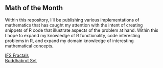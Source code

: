 ## Math of the Month
Within this repository, I'll be publishing various implementations of mathematics that has caught my attention with the intent of creating snippets of R code that illustrate aspects of the problem at hand. Within this I hope to expand my knowledge of R functionality, code interesting problems in R, and expand my domain knowledge of interesting mathematical concepts. 

<a href="IFS_Fractals.html">IFS Fractals</a>
<br>
<a href="Buddhabrot%20Set%20Writeup.html">Buddhabrot Set</a>
